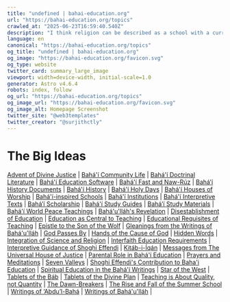 ```yaml
---
title: "undefined | bahai-education.org"
url: "https://bahai-education.org/topics"
crawled_at: "2025-06-23T16:59:40.540Z"
description: "I think religion can be described as a school with a curriculum of study and a heck of a lot of project assignments. "
language: en
canonical: "https://bahai-education.org/topics"
og_title: "undefined | bahai-education.org"
og_image: "https://bahai-education.org/favicon.svg"
og_type: website
twitter_card: summary_large_image
viewport: width=device-width, initial-scale=1.0
generator: Astro v4.6.4
robots: index, follow
og_url: "https://bahai-education.org/topics"
og_image_url: "https://bahai-education.org/favicon.svg"
og_image_alt: Homepage Screenshot
twitter_site: "@web3templates"
twitter_creator: "@surjithctly"
---
```


# The Big Ideas

[Advent of Divine Justice](https://bahai-education.org/topics/advent-of-divine-justice) | [Bahá'í Community Life](https://bahai-education.org/topics/bahai-community-life) | [Bahá'í Doctrinal Literature](https://bahai-education.org/topics/bahai-doctrinal-literature) | [Bahá'í Education Software](https://bahai-education.org/topics/bahai-education-software) | [Bahá'í Fast and Naw-Rúz](https://bahai-education.org/topics/bahai-fast-and-naw-ruz) | [Bahá’í History Documents](https://bahai-education.org/topics/bahai-history-documents) | [Bahá'í History](https://bahai-education.org/topics/bahai-history) | [Bahá'í Holy Days](https://bahai-education.org/topics/bahai-holy-days) | [Bahá'í Houses of Worship](https://bahai-education.org/topics/bahai-houses-of-worship) | [Bahá'í-inspired Schools](https://bahai-education.org/topics/bahai-inspired-schools) | [Bahá'í Institutions](https://bahai-education.org/topics/bahai-institutions) | [Bahá'í Interpretive Texts](https://bahai-education.org/topics/bahai-interpretive-texts) | [Bahá’í Scholarship](https://bahai-education.org/topics/bahai-scholarship) | [Bahá'í Study Guides](https://bahai-education.org/topics/bahai-study-guides) | [Bahá’í Study Materials](https://bahai-education.org/topics/bahai-study-materials) | [Bahá'í World Peace Teachings](https://bahai-education.org/topics/bahai-world-peace-teachings) | [Bahá'u'lláh's Revelation](https://bahai-education.org/topics/bahaullahs-revelation) | [Disestablishment of Education](https://bahai-education.org/topics/disestablishment-of-education) | [Education as Central to Teaching](https://bahai-education.org/topics/education-as-central-to-teaching) | [Educational Requisites of Teaching](https://bahai-education.org/topics/educational-requisites-of-teaching) | [Epistle to the Son of the Wolf](https://bahai-education.org/topics/epistle-to-the-son-of-the-wolf) | [Gleanings from the Writings of Bahá'u'lláh](https://bahai-education.org/topics/gleanings-from-the-writings-of-bahaullah) | [God Passes By](https://bahai-education.org/topics/god-passes-by) | [Hands of the Cause of God](https://bahai-education.org/topics/hands-of-the-cause-of-god) | [Hidden Words](https://bahai-education.org/topics/hidden-words) | [Integration of Science and Religion](https://bahai-education.org/topics/integration-of-science-and-religion) | [Interfaith Education Requirements](https://bahai-education.org/topics/interfaith-education-requirements) | [Interpretive Guidance of Shoghi Effendi](https://bahai-education.org/topics/interpretive-guidance-of-shoghi-effendi) | [Kitáb-i-Íqán](https://bahai-education.org/topics/kitab-i-iqan) | [Messages from The Universal House of Justice](https://bahai-education.org/topics/messages-from-the-universal-house-of-justice) | [Parental Role in Bahá'í Education](https://bahai-education.org/topics/parental-role-in-bahai-education) | [Prayers and Meditations](https://bahai-education.org/topics/prayers-and-meditations) | [Seven Valleys](https://bahai-education.org/topics/seven-valleys) | [Shoghi Effendi's Contribution to Baha'i Education](https://bahai-education.org/topics/shoghi-effendis-contribution-to-bahai-education) | [Spiritual Education in the Bahá'í Writings](https://bahai-education.org/topics/spiritual-education-in-the-bahai-writings) | [Star of the West](https://bahai-education.org/topics/star-of-the-west) | [Tablets of the Báb](https://bahai-education.org/topics/tablets-of-the-bab) | [Tablets of the Divine Plan](https://bahai-education.org/topics/tablets-of-the-divine-plan) | [Teaching is About Quality, not Quantity](https://bahai-education.org/topics/teaching-is-about-quality-not-quantity) | [The Dawn-Breakers](https://bahai-education.org/topics/the-dawn-breakers) | [The Rise and Fall of the Summer School](https://bahai-education.org/topics/the-rise-and-fall-of-the-summer-school) | [Writings of ‘Abdu’l-Bahá](https://bahai-education.org/topics/writings-of-abdul-baha) | [Writings of Bahá'u'lláh](https://bahai-education.org/topics/writings-of-bahaullah) |

